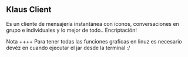 Klaus Client
------------

Es un cliente de mensajería instantánea con íconos, conversaciones en grupo e individuales y lo mejor de todo.. Encriptación!

Nota
++++
Para tener todas las funciones graficas en linuz es necesario devéz en cuando ejecutar el jar desde la terminal :/
